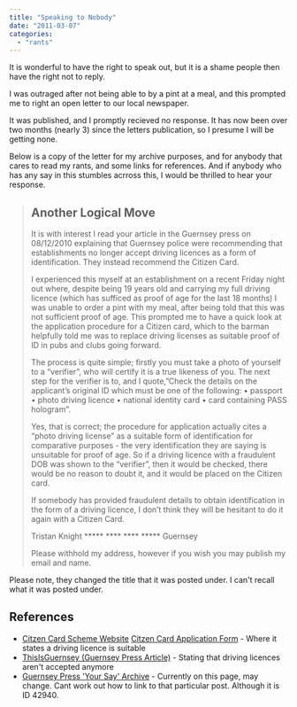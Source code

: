 ```yaml
---
title: "Speaking to Nobody"
date: "2011-03-07"
categories: 
  - "rants"
---
```


It is wonderful to have the right to speak out, but it is a shame people then have the right not to reply.

I was outraged after not being able to by a pint at a meal, and this prompted me to right an open letter to our local newspaper.

It was published, and I promptly recieved no response. It has now been over two months (nearly 3) since the letters publication, so I presume I will be getting none.

Below is a copy of the letter for my archive purposes, and for anybody that cares to read my rants, and some links for references. And if anybody who has any say in this stumbles acrross this, I would be thrilled to hear your response.

> ## Another Logical Move
>
> It is with interest I read your article in the Guernsey press on 08/12/2010 explaining that Guernsey police were recommending that establishments no longer accept driving licences as a form of identification. They instead recommend the Citizen Card.
>
>
> I experienced this myself at an establishment on a recent Friday night out where, despite being 19 years old and carrying my full driving licence (which has sufficed as proof of age for the last 18 months) I was unable to order a pint with my meal, after being told that this was not sufficient proof of age. This prompted me to have a quick look at the application procedure for a Citizen card, which to the barman helpfully told me was to replace driving licenses as suitable proof of ID in pubs and clubs going forward.
>
> The process is quite simple; firstly you must take a photo of yourself to a “verifier”, who will certify it is a true likeness of you. The next step for the verifier is to, and I quote,”Check the details on the applicant’s original ID which must be one of the following: • passport • photo driving licence • national identity card • card containing PASS hologram”.
>
> Yes, that is correct; the procedure for application actually cites a “photo driving license” as a suitable form of identification for comparative purposes - the very identification they are saying is unsuitable for proof of age. So if a driving licence with a fraudulent DOB was shown to the “verifier”, then it would be checked, there would be no reason to doubt it, and it would be placed on the Citizen card.
>
> If somebody has provided fraudulent details to obtain identification in the form of a driving licence, I don’t think they will be hesitant to do it again with a Citizen Card.
>
> Tristan Knight \*\*\*\*\* \*\*\*\* \*\*\*\* \*\*\*\*\* Guernsey
>
> Please withhold my address, however if you wish you may publish my email and name.

Please note, they changed the title that it was posted under. I can't recall what it was posted under.

## References

- [Citzen Card Scheme Website](http://www.citizencard.com/) [Citzen Card Application Form](http://www.citizencard.com/ccappform.pdf) - Where it states a driving licence is suitable
- [ThisIsGuernsey (Guernsey Press Article)](http://www.thisisguernsey.com/2010/12/08/driving-licences-no-longer-accepted-at-pubs-and-nightclubs/) - Stating that driving licences aren't accepted anymore
- [Guernsey Press 'Your Say' Archive](http://www.thisisguernsey.co.uk/discus/messages/11779/12146.html?1296483514) - Currently on this page, may change. Cant work out how to link to that particular post. Although it is ID 42940.
